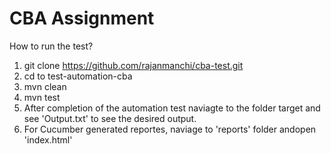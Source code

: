 # CBA Assignment

How to run the test?

1. git clone https://github.com/rajanmanchi/cba-test.git
2. cd to test-automation-cba
3. mvn clean
4. mvn test
5. After completion of the automation test naviagte to the folder target and see 'Output.txt' to see the desired output.
6. For Cucumber generated reportes, naviage to 'reports' folder andopen 'index.html'
